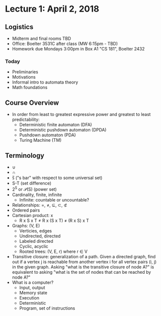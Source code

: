 # Lecture 1: April 2, 2018
## Logistics
* Midterm and final rooms TBD
* Office: Boelter 3531C after class (MW 6:15pm - TBD)
* Homework due Mondays 3:00pm in Box A1 "CS 181", Boelter 2432 
### Today
* Preliminaries
* Motivations
* Informal intro to automata theory
* Math foundations
## Course Overview
* In order from least to greatest expressive power and greatest to least predictability:
  * Deterministic finite automaton (DFA)
  * Deterministic pushdown automaton (DPDA)
  * Pushdown automaton (PDA)
  * Turing Machine (TM)
## Terminology
* ∪
* ∩
* s̅ ("s bar" with respect to some universal set)
* S-T (set difference)
* 2<sup>S</sup> or 𝒫(S) (power set)
* Cardinality, finite, infinite
  * Infinite: countable or uncountable?
* Relationships: =, ≠, ⊆, ⊂, ⊄
* Ordered pairs
* Cartesian product: x
  * R x S x T ≠ R x (S x T) ≠ (R x S) x T
* Graphs: (V, E)
  * Verticies, edges
  * Undirected, directed
  * Labeled directed
  * Cyclic, acyclic
  * Rooted trees: (V, E, r) where r ∈ V
* Transitive closure: generalization of a path. Given a directed graph, find out if a vertex j is reachable from another vertex i for all vertex pairs (i, j) in the given graph. Asking "what is the transitive closure of node A?" is equivalent to asking "what is the set of nodes that can be reached by node A?"
* What is a computer?
  * Input, output
  * Memory state
  * Execution
  * Deterministic
  * Program, set of instructions

